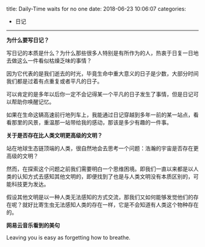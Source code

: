 title: Daily-Time waits for no one
date: 2018-06-23 10:06:07
categories: 
- 日记

---

**为什么要写日记？**

写日记的本质是什么？为什么那些很多人特别是有所作为的人，热衷于日复一日地去做这么一件看似枯燥乏味的事情？

因为它代表的是我们逝去的时光，毕竟生命中重大意义的日子是少数，大部分时间我们都是过着有点重复或者平凡的日子。

可以肯定的是多年以后你一定不会记得某一个平凡的日子发生了事情，但是日记可以帮助你唤醒记忆。

如果在生命这辆高速前行地列车上，我能通过日记穿越到多年一前的某一站点，看看那里的风景，重温那一站带给我的感动，那该是多少有趣的一件事。

**关于是否存在比人类文明更高级的文明？**

站在地球生态链顶端的人类，很自然地会去思考一个问题：浩瀚的宇宙是否存在更高级的文明？

然而，在探索这个问题之前我们需要明白一个思维困境。即我们一直以来都是以人类的认知方式去感知其他文明的，即便找到了也是与人类文明没有本质区别的，可能科技更为发达。

假设其他文明是以一种人类无法感知的方式交流，那我们又如何能够发觉他们的存在呢？就好比寄生虫无法感知人类的存在一样，它是不会知道有人类这个物种存在的。

**网易云音乐看到的美句**

Leaving you is easy as forgetting how to breathe.
